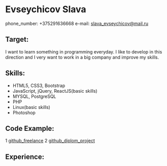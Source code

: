 # Evseychicov Slava
phone_number: +375291636668
e-mail: slava_evseychicov@mail.ru

## Target:
I want to learn something in programming everyday. I like to develop in this direction and I very want to work in a big company and improve my skills.

## Skills:
* HTML5, CSS3, Bootstrap
* JavaScript, jQuery, ReactJS(basic skills)
* MYSQL, PostgreSQL
* PHP
* Linux(basic skills)
* Photoshop

## Code Example:
1 [github_freelance](https://github.com/evseychicov/web-sites-)
2 [github_diplom_project](https://github.com/evseychicov/DIPLOM)

## Experience:
